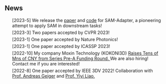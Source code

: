 ## News
<ul style="margin:0 0 5px;">
[2023-5] We release the <a href="https://tianrun-chen.github.io/SAM-Adaptor/static/pdfs/Adaptor.pdf">paper</a> and <a href="https://github.com/tianrun-chen/SAM-Adaptor">code</a> for SAM-Adapter, a pioneering attempt to apply SAM in downstream tasks!
</ul>
<ul style="margin:0 0 5px;">
[2023-3] Two papers accepted by CVPR 2023! 
</ul>
<ul style="margin:0 0 5px;">
[2023-1] One paper accepted by Nature Photonics!
</ul>
<ul style="margin:0 0 5px;">
[2023-1] One paper accepted by ICASSP 2023!
</ul>
<ul style="margin:0 0 5px;">
[2022-10] My company Moxin Technology (KOKONI3D) <a href="https://equalocean.com/news/2022102619083"> Raises Tens of Mns of CNY from Series Pre-A Funding Round. </a> We are also hiring! Contact me if you are interested!
</ul>
<ul style="margin:0 0 5px;">
[2022-8] One paper accepted by IEEE 3DV 2022! Collaboration with <a href="http://www.cvlibs.net/">Prof. Andreas Geiger</a> and <a href="https://yiyiliao.github.io/"> Prof. Yiyi Liao. </a>
</ul>
